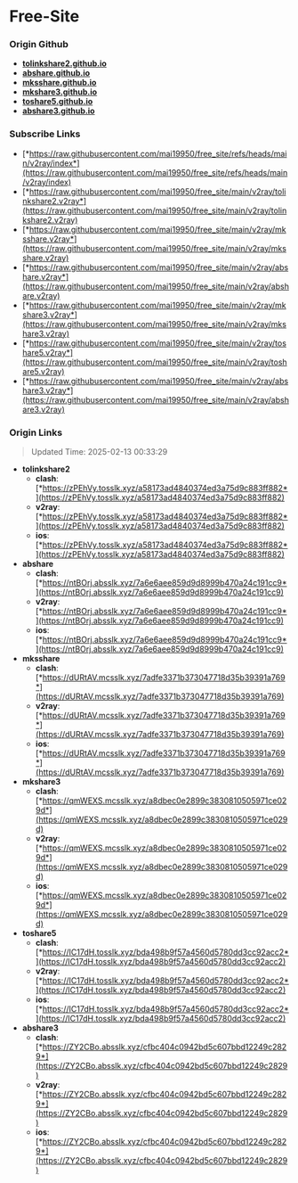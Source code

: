 # Free-Site

### Origin Github

- [**tolinkshare2.github.io**](https://github.com/tolinkshare2/tolinkshare2.github.io)
- [**abshare.github.io**](https://github.com/abshare/abshare.github.io)
- [**mksshare.github.io**](https://github.com/mksshare/mksshare.github.io)
- [**mkshare3.github.io**](https://github.com/mkshare3/mkshare3.github.io)
- [**toshare5.github.io**](https://github.com/toshare5/toshare5.github.io)
- [**abshare3.github.io**](https://github.com/abshare3/abshare3.github.io)

### Subscribe Links

- [*https://raw.githubusercontent.com/mai19950/free_site/refs/heads/main/v2ray/index*](https://raw.githubusercontent.com/mai19950/free_site/refs/heads/main/v2ray/index)
- [*https://raw.githubusercontent.com/mai19950/free_site/main/v2ray/tolinkshare2.v2ray*](https://raw.githubusercontent.com/mai19950/free_site/main/v2ray/tolinkshare2.v2ray)
- [*https://raw.githubusercontent.com/mai19950/free_site/main/v2ray/mksshare.v2ray*](https://raw.githubusercontent.com/mai19950/free_site/main/v2ray/mksshare.v2ray)
- [*https://raw.githubusercontent.com/mai19950/free_site/main/v2ray/abshare.v2ray*](https://raw.githubusercontent.com/mai19950/free_site/main/v2ray/abshare.v2ray)
- [*https://raw.githubusercontent.com/mai19950/free_site/main/v2ray/mkshare3.v2ray*](https://raw.githubusercontent.com/mai19950/free_site/main/v2ray/mkshare3.v2ray)
- [*https://raw.githubusercontent.com/mai19950/free_site/main/v2ray/toshare5.v2ray*](https://raw.githubusercontent.com/mai19950/free_site/main/v2ray/toshare5.v2ray)
- [*https://raw.githubusercontent.com/mai19950/free_site/main/v2ray/abshare3.v2ray*](https://raw.githubusercontent.com/mai19950/free_site/main/v2ray/abshare3.v2ray)

### Origin Links

> Updated Time: 2025-02-13 00:33:29

- **tolinkshare2**
  - **clash**: [*https://zPEhVy.tosslk.xyz/a58173ad4840374ed3a75d9c883ff882*](https://zPEhVy.tosslk.xyz/a58173ad4840374ed3a75d9c883ff882)
  - **v2ray**: [*https://zPEhVy.tosslk.xyz/a58173ad4840374ed3a75d9c883ff882*](https://zPEhVy.tosslk.xyz/a58173ad4840374ed3a75d9c883ff882)
  - **ios**: [*https://zPEhVy.tosslk.xyz/a58173ad4840374ed3a75d9c883ff882*](https://zPEhVy.tosslk.xyz/a58173ad4840374ed3a75d9c883ff882)
- **abshare**
  - **clash**: [*https://ntBOrj.absslk.xyz/7a6e6aee859d9d8999b470a24c191cc9*](https://ntBOrj.absslk.xyz/7a6e6aee859d9d8999b470a24c191cc9)
  - **v2ray**: [*https://ntBOrj.absslk.xyz/7a6e6aee859d9d8999b470a24c191cc9*](https://ntBOrj.absslk.xyz/7a6e6aee859d9d8999b470a24c191cc9)
  - **ios**: [*https://ntBOrj.absslk.xyz/7a6e6aee859d9d8999b470a24c191cc9*](https://ntBOrj.absslk.xyz/7a6e6aee859d9d8999b470a24c191cc9)
- **mksshare**
  - **clash**: [*https://dURtAV.mcsslk.xyz/7adfe3371b373047718d35b39391a769*](https://dURtAV.mcsslk.xyz/7adfe3371b373047718d35b39391a769)
  - **v2ray**: [*https://dURtAV.mcsslk.xyz/7adfe3371b373047718d35b39391a769*](https://dURtAV.mcsslk.xyz/7adfe3371b373047718d35b39391a769)
  - **ios**: [*https://dURtAV.mcsslk.xyz/7adfe3371b373047718d35b39391a769*](https://dURtAV.mcsslk.xyz/7adfe3371b373047718d35b39391a769)
- **mkshare3**
  - **clash**: [*https://qmWEXS.mcsslk.xyz/a8dbec0e2899c3830810505971ce029d*](https://qmWEXS.mcsslk.xyz/a8dbec0e2899c3830810505971ce029d)
  - **v2ray**: [*https://qmWEXS.mcsslk.xyz/a8dbec0e2899c3830810505971ce029d*](https://qmWEXS.mcsslk.xyz/a8dbec0e2899c3830810505971ce029d)
  - **ios**: [*https://qmWEXS.mcsslk.xyz/a8dbec0e2899c3830810505971ce029d*](https://qmWEXS.mcsslk.xyz/a8dbec0e2899c3830810505971ce029d)
- **toshare5**
  - **clash**: [*https://IC17dH.tosslk.xyz/bda498b9f57a4560d5780dd3cc92acc2*](https://IC17dH.tosslk.xyz/bda498b9f57a4560d5780dd3cc92acc2)
  - **v2ray**: [*https://IC17dH.tosslk.xyz/bda498b9f57a4560d5780dd3cc92acc2*](https://IC17dH.tosslk.xyz/bda498b9f57a4560d5780dd3cc92acc2)
  - **ios**: [*https://IC17dH.tosslk.xyz/bda498b9f57a4560d5780dd3cc92acc2*](https://IC17dH.tosslk.xyz/bda498b9f57a4560d5780dd3cc92acc2)
- **abshare3**
  - **clash**: [*https://ZY2CBo.absslk.xyz/cfbc404c0942bd5c607bbd12249c2829*](https://ZY2CBo.absslk.xyz/cfbc404c0942bd5c607bbd12249c2829)
  - **v2ray**: [*https://ZY2CBo.absslk.xyz/cfbc404c0942bd5c607bbd12249c2829*](https://ZY2CBo.absslk.xyz/cfbc404c0942bd5c607bbd12249c2829)
  - **ios**: [*https://ZY2CBo.absslk.xyz/cfbc404c0942bd5c607bbd12249c2829*](https://ZY2CBo.absslk.xyz/cfbc404c0942bd5c607bbd12249c2829)
